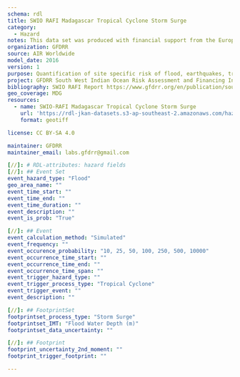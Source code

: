 ```yaml
---
schema: rdl
title: SWIO RAFI Madagascar Tropical Cyclone Storm Surge
category:
  - Hazard
notes: This data set was produced with financial support from the European Union in the framework of the ACP-EU Natural Disaster Risk Reduction Program, managed by the Global Facility for Disaster Reduction and Recovery (GFDRR).
organization: GFDRR
source: AIR Worldwide
model_date: 2016
version: 1
purpose: Quantification of site specific risk of flood, earthquakes, tropical cyclones, storm surge and tsunamis, to support improvement in the resiliency and capacity of South West Indian Ocean island states through the creation of disaster risk financing strategies.
project: GFDRR South West Indian Ocean Risk Assessment and Financing Initiative (SWIO-RAFI)
bibliography: SWIO RAFI Report https://www.gfdrr.org/en/publication/southwest-indian-ocean-risk-assessment-and-financing-initiative-summary-report-and-risk
geo_coverage: MDG
resources:
  - name: SWIO-RAFI Madagascar Tropical Cyclone Storm Surge
    url: 'https://rdl-jkan-datasets.s3-ap-southeast-2.amazonaws.com/hazard/mdg-haz-fl-fss.zip'
    format: geotiff

license: CC BY-SA 4.0

maintainer: GFDRR
maintainer_email: labs.gfdrr@gmail.com

[//]: # RDL-attributes: hazard fields
[//]: ## Event Set
event_hazard_type: "Flood"
geo_area_name: ""
event_time_start: ""
event_time_end: ""
event_time_duration: ""
event_description: ""
event_is_prob: "True"

[//]: ## Event 
event_calculation_method: "Simulated"
event_frequency: ""
event_occurence_probability: "10, 25, 50, 100, 250, 500, 10000"
event_occurrence_time_start: ""
event_occurrence_time_end: ""
event_occurrence_time_span: ""
event_trigger_hazard_type: ""
event_trigger_process_type: "Tropical Cyclone"
event_trigger_event: ""
event_description: ""

[//]: ## FootprintSet
footprintset_process_type: "Storm Surge"
footprintset_IMT: "Flood Water Depth (m)"
footprintset_data_uncertainty: ""

[//]: ## Footprint
footprint_uncertainty_2nd_moment: ""
footprint_trigger_footprint: ""

---
```

